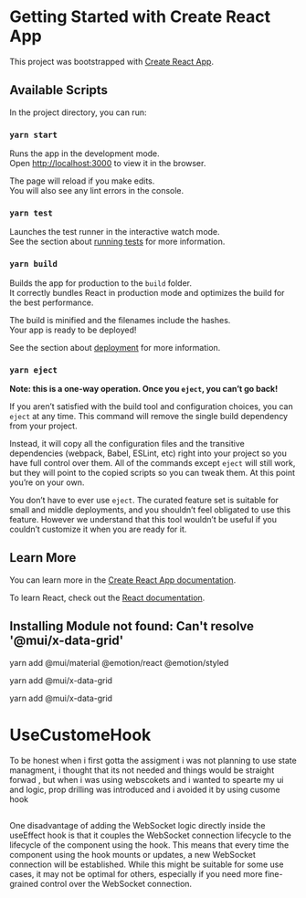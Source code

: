 # Getting Started with Create React App

This project was bootstrapped with [Create React App](https://github.com/facebook/create-react-app).

## Available Scripts

In the project directory, you can run:

### `yarn start`

Runs the app in the development mode.\
Open [http://localhost:3000](http://localhost:3000) to view it in the browser.

The page will reload if you make edits.\
You will also see any lint errors in the console.

### `yarn test`

Launches the test runner in the interactive watch mode.\
See the section about [running tests](https://facebook.github.io/create-react-app/docs/running-tests) for more information.

### `yarn build`

Builds the app for production to the `build` folder.\
It correctly bundles React in production mode and optimizes the build for the best performance.

The build is minified and the filenames include the hashes.\
Your app is ready to be deployed!

See the section about [deployment](https://facebook.github.io/create-react-app/docs/deployment) for more information.

### `yarn eject`

**Note: this is a one-way operation. Once you `eject`, you can’t go back!**

If you aren’t satisfied with the build tool and configuration choices, you can `eject` at any time. This command will remove the single build dependency from your project.

Instead, it will copy all the configuration files and the transitive dependencies (webpack, Babel, ESLint, etc) right into your project so you have full control over them. All of the commands except `eject` will still work, but they will point to the copied scripts so you can tweak them. At this point you’re on your own.

You don’t have to ever use `eject`. The curated feature set is suitable for small and middle deployments, and you shouldn’t feel obligated to use this feature. However we understand that this tool wouldn’t be useful if you couldn’t customize it when you are ready for it.

## Learn More

You can learn more in the [Create React App documentation](https://facebook.github.io/create-react-app/docs/getting-started).

To learn React, check out the [React documentation](https://reactjs.org/).





## Installing Module not found: Can't resolve '@mui/x-data-grid'

yarn add @mui/material @emotion/react @emotion/styled

yarn add @mui/x-data-grid

yarn add @mui/x-data-grid



# UseCustomeHook

To be honest when i first gotta the assigment i was not planning to use state managment, i thought that its not needed and things would be straight forwad , but when i was using webscokets and i wanted to spearte my ui and logic, prop drilling was introduced and i avoided it by using cusome hook

##

One disadvantage of adding the WebSocket logic directly inside the useEffect hook is that it couples the WebSocket connection lifecycle to the lifecycle of the component using the hook. This means that every time the component using the hook mounts or updates, a new WebSocket connection will be established. While this might be suitable for some use cases, it may not be optimal for others, especially if you need more fine-grained control over the WebSocket connection.